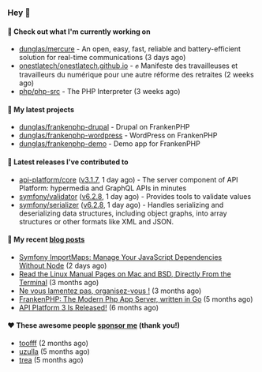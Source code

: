 ### Hey 👋

#### 👷 Check out what I'm currently working on

- [dunglas/mercure](https://github.com/dunglas/mercure) - An open, easy, fast, reliable and battery-efficient solution for real-time communications (3 days ago)
- [onestlatech/onestlatech.github.io](https://github.com/onestlatech/onestlatech.github.io) - ✊ Manifeste des travailleuses et travailleurs du numérique pour une autre réforme des retraites (2 weeks ago)
- [php/php-src](https://github.com/php/php-src) - The PHP Interpreter (3 weeks ago)

#### 🌱 My latest projects

- [dunglas/frankenphp-drupal](https://github.com/dunglas/frankenphp-drupal) - Drupal on FrankenPHP
- [dunglas/frankenphp-wordpress](https://github.com/dunglas/frankenphp-wordpress) - WordPress on FrankenPHP
- [dunglas/frankenphp-demo](https://github.com/dunglas/frankenphp-demo) - Demo app for FrankenPHP

#### 🔭 Latest releases I've contributed to

- [api-platform/core](https://github.com/api-platform/core) ([v3.1.7](https://github.com/api-platform/core/releases/tag/v3.1.7), 1 day ago) - The server component of API Platform: hypermedia and GraphQL APIs in minutes
- [symfony/validator](https://github.com/symfony/validator) ([v6.2.8](https://github.com/symfony/validator/releases/tag/v6.2.8), 1 day ago) - Provides tools to validate values
- [symfony/serializer](https://github.com/symfony/serializer) ([v6.2.8](https://github.com/symfony/serializer/releases/tag/v6.2.8), 1 day ago) - Handles serializing and deserializing data structures, including object graphs, into array structures or other formats like XML and JSON.

#### 📜 My recent [blog posts](https://dunglas.fr)

- [Symfony ImportMaps: Manage Your JavaScript Dependencies Without Node](https://dunglas.dev/2023/03/symfony-importmaps-manage-your-javascript-dependencies-without-node/) (2 days ago)
- [Read the Linux Manual Pages on Mac and BSD, Directly From the Terminal](https://dunglas.dev/2022/12/read-the-linux-manual-pages-on-mac-and-bsd-directly-from-the-terminal/) (3 months ago)
- [Ne vous lamentez pas, organisez-vous !](https://dunglas.dev/2022/12/ne-vous-lamentez-pas-organisez-vous/) (3 months ago)
- [FrankenPHP: The Modern Php App Server, written in Go](https://dunglas.dev/2022/10/frankenphp-the-modern-php-app-server-written-in-go/) (5 months ago)
- [API Platform 3 Is Released!](https://dunglas.dev/2022/09/api-platform-3-is-released/) (6 months ago)

#### ❤️ These awesome people [sponsor me](https://github.com/sponsors/dunglas) (thank you!)

- [toofff](https://github.com/toofff) (2 months ago)
- [uzulla](https://github.com/uzulla) (5 months ago)
- [trea](https://github.com/trea) (5 months ago)
